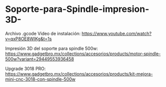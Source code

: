 # Soporte-para-Spindle-impresion-3D-
Archivo .gcode 
Video de instalación:
https://www.youtube.com/watch?v=qxP8OE8WIKg&t=1s

Impresión 3D del soporte para spindle 500w:
https://www.gadgetbro.mx/collections/accesorios/products/motor-spindle-500w?variant=29449553936458

Upgrade 3018 PRO:
https://www.gadgetbro.mx/collections/accesorios/products/kit-mejora-mini-cnc-3018-con-spindle-500w
